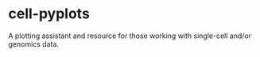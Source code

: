 # cell-pyplots
A plotting assistant and resource for those working with single-cell and/or genomics data.
